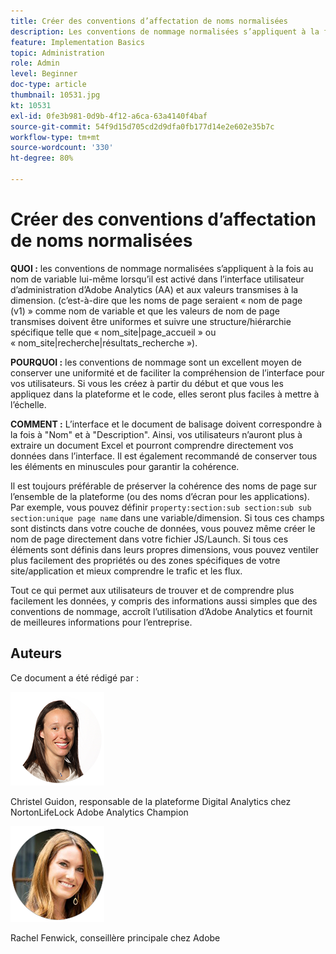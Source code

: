 ```yaml
---
title: Créer des conventions d’affectation de noms normalisées
description: Les conventions de nommage normalisées s’appliquent à la fois au nom de variable lui-même lorsqu’il est activé dans l’interface utilisateur d’administration d’AA et aux valeurs transmises à la dimension.
feature: Implementation Basics
topic: Administration
role: Admin
level: Beginner
doc-type: article
thumbnail: 10531.jpg
kt: 10531
exl-id: 0fe3b981-0d9b-4f12-a6ca-63a4140f4baf
source-git-commit: 54f9d15d705cd2d9dfa0fb177d14e2e602e35b7c
workflow-type: tm+mt
source-wordcount: '330'
ht-degree: 80%

---
```


# Créer des conventions d’affectation de noms normalisées

**QUOI :** les conventions de nommage normalisées s’appliquent à la fois au nom de variable lui-même lorsqu’il est activé dans l’interface utilisateur d’administration d’Adobe Analytics (AA) et aux valeurs transmises à la dimension. (c’est-à-dire que les noms de page seraient « nom de page (v1) » comme nom de variable et que les valeurs de nom de page transmises doivent être uniformes et suivre une structure/hiérarchie spécifique telle que « nom_site|page_accueil » ou « nom_site|recherche|résultats_recherche »).

**POURQUOI :** les conventions de nommage sont un excellent moyen de conserver une uniformité et de faciliter la compréhension de l’interface pour vos utilisateurs. Si vous les créez à partir du début et que vous les appliquez dans la plateforme et le code, elles seront plus faciles à mettre à l’échelle.

**COMMENT :** L’interface et le document de balisage doivent correspondre à la fois à &quot;Nom&quot; et à &quot;Description&quot;. Ainsi, vos utilisateurs n’auront plus à extraire un document Excel et pourront comprendre directement vos données dans l’interface. Il est également recommandé de conserver tous les éléments en minuscules pour garantir la cohérence.

Il est toujours préférable de préserver la cohérence des noms de page sur l’ensemble de la plateforme (ou des noms d’écran pour les applications). Par exemple, vous pouvez définir `property:section:sub section:sub sub section:unique page name` dans une variable/dimension. Si tous ces champs sont distincts dans votre couche de données, vous pouvez même créer le nom de page directement dans votre fichier JS/Launch. Si tous ces éléments sont définis dans leurs propres dimensions, vous pouvez ventiler plus facilement des propriétés ou des zones spécifiques de votre site/application et mieux comprendre le trafic et les flux.

Tout ce qui permet aux utilisateurs de trouver et de comprendre plus facilement les données, y compris des informations aussi simples que des conventions de nommage, accroît l’utilisation d’Adobe Analytics et fournit de meilleures informations pour l’entreprise.

## Auteurs

Ce document a été rédigé par :

![Christel Guidon](assets/Christel-Headshot-150.png)

Christel Guidon, responsable de la plateforme Digital Analytics chez NortonLifeLock
Adobe Analytics Champion

![Rachel Fenwick](assets/Rachel-Fenwick-150.png)

Rachel Fenwick, conseillère principale chez Adobe
